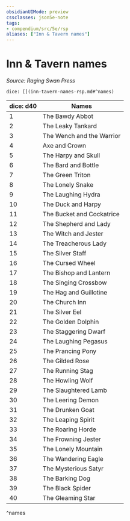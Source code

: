 ```yaml
---
obsidianUIMode: preview
cssclasses: json5e-note
tags:
- compendium/src/5e/rsp
aliases: ["Inn & Tavern names"]
---
```

# Inn & Tavern names
*Source: Raging Swan Press* 


`dice: [](inn-tavern-names-rsp.md#^names)`

| dice: d40 | Names |
|-----------|-------|
| 1 | The Bawdy Abbot |
| 2 | The Leaky Tankard |
| 3 | The Wench and the Warrior |
| 4 | Axe and Crown |
| 5 | The Harpy and Skull |
| 6 | The Bard and Bottle |
| 7 | The Green Triton |
| 8 | The Lonely Snake |
| 9 | The Laughing Hydra |
| 10 | The Duck and Harpy |
| 11 | The Bucket and Cockatrice |
| 12 | The Shepherd and Lady |
| 13 | The Witch and Jester |
| 14 | The Treacherous Lady |
| 15 | The Silver Staff |
| 16 | The Cursed Wheel |
| 17 | The Bishop and Lantern |
| 18 | The Singing Crossbow |
| 19 | The Hag and Guillotine |
| 20 | The Church Inn |
| 21 | The Silver Eel |
| 22 | The Golden Dolphin |
| 23 | The Staggering Dwarf |
| 24 | The Laughing Pegasus |
| 25 | The Prancing Pony |
| 26 | The Gilded Rose |
| 27 | The Running Stag |
| 28 | The Howling Wolf |
| 29 | The Slaughtered Lamb |
| 30 | The Leering Demon |
| 31 | The Drunken Goat |
| 32 | The Leaping Spirit |
| 33 | The Roaring Horde |
| 34 | The Frowning Jester |
| 35 | The Lonely Mountain |
| 36 | The Wandering Eagle |
| 37 | The Mysterious Satyr |
| 38 | The Barking Dog |
| 39 | The Black Spider |
| 40 | The Gleaming Star |
^names